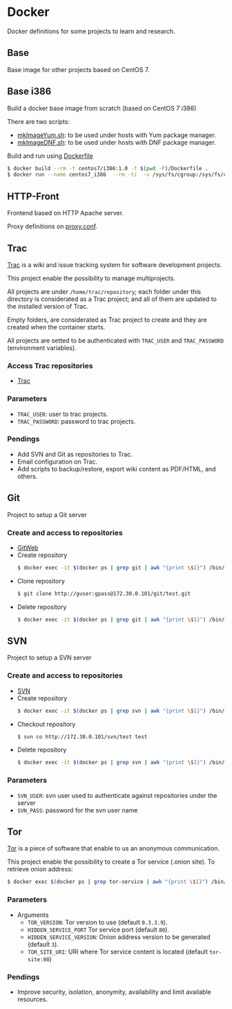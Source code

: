 # Docker
Docker definitions for some projects to learn and research.

## Base

Base image for other projects based on CentOS 7.

## Base i386

Build a docker base image from scratch (based on CentOS 7 i386)

There are two scripts:
 - [mkImageYum.sh](https://github.com/maximatt/docker/blob/master/base_i386/mkImageYum.sh): to be used under hosts with Yum package manager.
 - [mkImageDNF.sh](https://github.com/maximatt/docker/blob/master/base_i386/mkImageDNF.sh): to be used under hosts with DNF package manager.
 
Build and run using [Dockerfile](https://github.com/maximatt/docker/blob/master/base_i386/Dockerfile) 
```bash
$ docker build --rm -t centos7/i386:1.0 -f $(pwd -P)/Dockerfile .
$ docker run --name centos7_i386  --rm -ti  -v /sys/fs/cgroup:/sys/fs/cgroup:ro -v /tmp -v /run centos7/i386:1.0
```
 
## HTTP-Front

Frontend based on HTTP Apache server.

Proxy definitions on [proxy.conf](https://github.com/maximatt/docker/blob/master/httpd/config/proxy.conf).

## Trac

[Trac](https://trac.edgewall.org/) is a wiki and issue tracking system for software development projects.

This project enable the possibility to manage multiprojects.

All projects are under `/home/trac/repository`; each folder under this directory is considerated as a Trac project; and all of them are updated to the installed version of Trac.

Empty folders, are considerated as Trac project to create and they are created when the container starts.

All projects are setted to be authenticated with `TRAC_USER` and `TRAC_PASSWORD` (environment variables).

### Access Trac repositories
 - [Trac](http://172.30.0.101/trac/)

### Parameters
  - `TRAC_USER`: user to trac projects.
  - `TRAC_PASSWORD`: password to trac projects.

### Pendings
 - Add SVN and Git as repositories to Trac.
 - Email configuration on Trac.
 - Add scripts to backup/restore, export wiki content as PDF/HTML, and others.

## Git

Project to setup a Git server

### Create and access to repositories
 - [GitWeb](http://172.30.0.101/gitweb/)
 - Create repository
   ```bash
   $ docker exec -it $(docker ps | grep git | awk "{print \$1}") /bin/bash -c "git.sh create test"
   ```  
 - Clone repository
   ```bash
   $ git clone http://guser:gpass@172.30.0.101/git/test.git
   ```
 - Delete repository
   ```bash
   $ docker exec -it $(docker ps | grep git | awk "{print \$1}") /bin/bash -c "git.sh delete test"
   ```

## SVN

Project to setup a SVN server

### Create and access to repositories
 - [SVN](http://172.30.0.101/svn/)
 - Create repository
   ```bash
   $ docker exec -it $(docker ps | grep svn | awk "{print \$1}") /bin/bash -c "svn.sh create test"
   ```  
 - Checkout repository
   ```bash
   $ svn co http://172.30.0.101/svn/test test
   ```
 - Delete repository
   ```bash
   $ docker exec -it $(docker ps | grep svn | awk "{print \$1}") /bin/bash -c "svn.sh delete test"
   ```

### Parameters
  - `SVN_USER`: svn user used to authenticate against repositories under the server
  - `SVN_PASS`: password for the svn user name
  
## Tor

[Tor](www.torproject.org) is a piece of software that enable to us an anonymous communication.

This project enable the possibility to create a Tor service (.onion site).
To retrieve onion address: 
```bash
$ docker exec $(docker ps | grep tor-service | awk "{print \$1}") /bin/bash -c 'cat ./hidden_service/hostname'
```

### Parameters
- Arguments
  - `TOR_VERSION`: Tor version to use (default `0.3.3.9`).
  - `HIDDEN_SERVICE_PORT` Tor service port (default `80`).
  - `HIDDEN_SERVICE_VERSION`: Onion address version to be generated (default `3`).
  - `TOR_SITE_URI`: URI where Tor service content is located (default `tor-site:80`)

### Pendings

 - Improve security, isolation, anonymity, availability and limit available resources.
